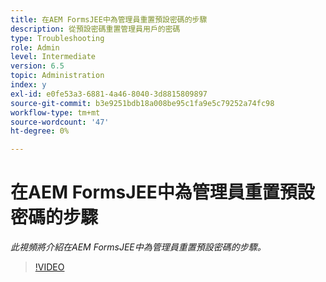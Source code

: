 ```yaml
---
title: 在AEM FormsJEE中為管理員重置預設密碼的步驟
description: 從預設密碼重置管理員用戶的密碼
type: Troubleshooting
role: Admin
level: Intermediate
version: 6.5
topic: Administration
index: y
exl-id: e0fe53a3-6881-4a46-8040-3d8815809897
source-git-commit: b3e9251bdb18a008be95c1fa9e5c79252a74fc98
workflow-type: tm+mt
source-wordcount: '47'
ht-degree: 0%

---
```


# 在AEM FormsJEE中為管理員重置預設密碼的步驟

*此視頻將介紹在AEM FormsJEE中為管理員重置預設密碼的步驟。*

>[!VIDEO](https://video.tv.adobe.com/v/335541?quality=12&learn=on)
